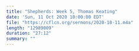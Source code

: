 ```yaml
---
title: "Shepherds: Week 5, Thomas Keating"
date: 'Sun, 11 Oct 2020 10:00:00 EDT'
file: "https://cflcn.org/sermons/2020-10-11.m4a"
length: "12989009"
duration: "27:12"
summary: ""
---
```

